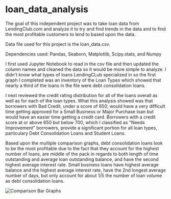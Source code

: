 # loan_data_analysis


The goal of this independent project was to take loan data from LendingClub.com and analyze it to try and find trends in the data and to find the most profitable customers to lend to based upon the data. 

Data file used for this project is the loan_data.csv.

Dependencies used: Pandas, Seaborn, Matplotlib, Scipy.stats, and Numpy

I first used Jupyter Notebook to read in the csv file and then updated the column names and cleaned the data so it would be more simple to analyze. I didn't know what types of loans LendingCLub specialized in so the first graph I completed was an inventory of the Loan Types which showed that nearly a third of the loans in the file were debt consolidation loans. 

I next reviewed the credit rating distribution for all of the loans overall as well as for each of the loan types. What this analysis showed was that borrowers with Bad Credit, under a score of 650, would have a very difficult time getting approved for a Small Business or Major Purchase loan but would have an easier time getting a credit card. Borrowers with a credit score at or above 650 but below 700, which I classified as "Needs Improvement" borrowers, provide a significant portion for all loan types, particulary Debt Consolidation Loans and Student Loans. 

Based upon the multiple comparison graphs, debt consolidation loans look to be the most profitable due to the fact that they account for the highest number of loans, are middle of the pack in regards to both length of time outstanding and average loan outstanding balance, and have the second highest average interest rate. Small business loans have highest average balance and the highest average interest rate, have the 2nd longest average number of days, but only account for about 1/5 the number of loan volume as debt consolidation loans. 

![Comparison Bar Graphs](https://user-images.githubusercontent.com/69220393/131288744-1f3a31ed-bb02-47d8-9a36-41eb6955d78e.png)


